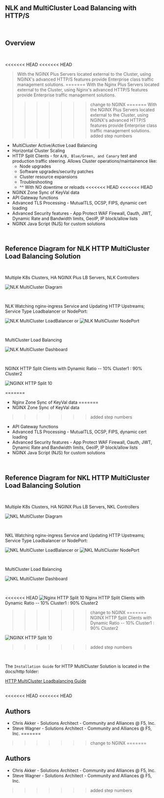 
## NLK and MultiCluster Load Balancing with HTTP/S

<br/>

## Overview

<br/>

<<<<<<< HEAD
<<<<<<< HEAD
>With the NGINX Plus Servers located external to the Cluster, using NGINX's advanced HTTP/S features provide Enterprise class traffic management solutions.
=======
>With the Nginx Plus Servers located external to the Cluster, using Nginx's advanced HTTP/S features provide Enterprise traffic management solutions.
>>>>>>> change to NGINX
=======
>With the NGINX Plus Servers located external to the Cluster, using NGINX's advanced HTTP/S features provide Enterprise class traffic management solutions.
>>>>>>> added step numbers
  
- MultiCluster Active/Active Load Balancing
- Horizontal Cluster Scaling
- HTTP Split Clients - for `A/B, Blue/Green, and Canary` test and production traffic steering.  Allows Cluster operations/maintainence like:
  - Node upgrades
  - Software upgrades/security patches
  - Cluster resource expansions
  - Troubleshooting
  - ^^ With NO downtime or reloads
<<<<<<< HEAD
<<<<<<< HEAD
- NGINX Zone Sync of KeyVal data
- API Gateway functions
- Advanced TLS Processing - MutualTLS, OCSP, FIPS, dynamic cert loading
- Advanced Security features - App Protect WAF Firewall, Oauth, JWT, Dynamic Rate and Bandwidth limits, GeoIP, IP block/allow lists
- NGINX Java Script (NJS) for custom solutions

<br/>

## Reference Diagram for NLK HTTP MultiCluster Load Balancing Solution

<br/>

Multiple K8s Clusters, HA NGINX Plus LB Servers, NLK Controllers

![NLK MultiCluster Diagram](../media/nlk-multicluster-config.png)


<br/>

NLK Watching nginx-ingress Service and Updating HTTP Upstreams; Service Type Loadbalancer or NodePort:

![NLK MultiCluster LoadBalancer](../media/nlk-cluster1-add-loadbalancer.png)
or
![NLK MultiCluster NodePort](../media/nlk-cluster1-add-nodeport.png)

<br/>

MultiCluster Load Balancing

![NLK MultiCluster Dashboard](../media/nlk-multicluster-upstreams.png)

<br/>

NGINX HTTP Split Clients with Dynamic Ratio -- 10% Cluster1 : 90% Cluster2 

![NGINX HTTP Split 10](../media/nlk-clusters-10.png)

=======
- Nginx Zone Sync of KeyVal data
=======
- NGINX Zone Sync of KeyVal data
>>>>>>> added step numbers
- API Gateway functions
- Advanced TLS Processing - MutualTLS, OCSP, FIPS, dynamic cert loading
- Advanced Security features - App Protect WAF Firewall, Oauth, JWT, Dynamic Rate and Bandwidth limits, GeoIP, IP block/allow lists
- NGINX Java Script (NJS) for custom solutions

<br/>

## Reference Diagram for NKL HTTP MultiCluster Load Balancing Solution

<br/>

Multiple K8s Clusters, HA NGINX Plus LB Servers, NKL Controllers

![NKL MultiCluster Diagram](../media/nkl-multicluster-config.png)


<br/>

NKL Watching nginx-ingress Service and Updating HTTP Upstreams; Service Type Loadbalancer or NodePort:

![NKL MultiCluster LoadBalancer](../media/nkl-cluster1-add-loadbalancer.png)
or
![NKL MultiCluster NodePort](../media/nkl-cluster1-add-nodeport.png)

<br/>

MultiCluster Load Balancing

![NKL MultiCluster Dashboard](../media/nkl-multicluster-upstreams.png)

<br/>

<<<<<<< HEAD
![Nginx HTTP Split 10](../media/nkl-clusters-10.png)
Nginx HTTP Split Clients with Dynamic Ratio -- 10% Cluster1 : 90% Cluster2 
>>>>>>> change to NGINX
=======
NGINX HTTP Split Clients with Dynamic Ratio -- 10% Cluster1 : 90% Cluster2 

![NGINX HTTP Split 10](../media/nkl-clusters-10.png)

>>>>>>> added step numbers

<br/>

The `Installation Guide` for HTTP MultiCluster Solution is located in the docs/http folder:

[HTTP MultiCluster Loadbalancing Guide](../http/http-installation-guide.md)

<br/>
<<<<<<< HEAD
<<<<<<< HEAD

## Authors
- Chris Akker - Solutions Architect - Community and Alliances @ F5, Inc.
- Steve Wagner - Solutions Architect - Community and Alliances @ F5, Inc.
=======
>>>>>>> change to NGINX
=======

## Authors
- Chris Akker - Solutions Architect - Community and Alliances @ F5, Inc.
- Steve Wagner - Solutions Architect - Community and Alliances @ F5, Inc.
>>>>>>> added step numbers
